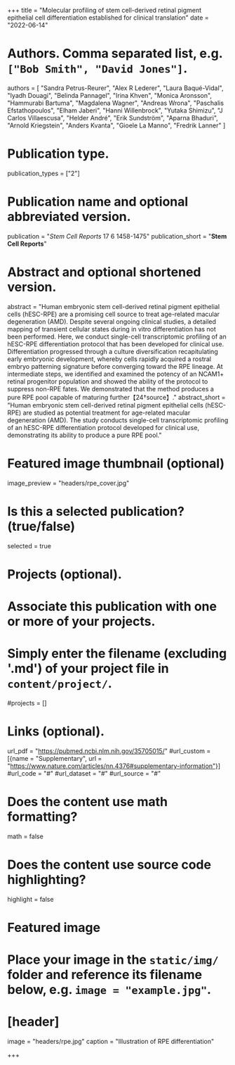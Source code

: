 +++
title = "Molecular profiling of stem cell-derived retinal pigment epithelial cell differentiation established for clinical translation"
date = "2022-06-14"

# Authors. Comma separated list, e.g. `["Bob Smith", "David Jones"]`.
authors = [
"Sandra Petrus-Reurer",
"Alex R Lederer",
"Laura Baqué-Vidal",
"Iyadh Douagi",
"Belinda Pannagel",
"Irina Khven",
"Monica Aronsson",
"Hammurabi Bartuma",
"Magdalena Wagner",
"Andreas Wrona",
"Paschalis Efstathopoulos",
"Elham Jaberi",
"Hanni Willenbrock",
"Yutaka Shimizu",
"J Carlos Villaescusa",
"Helder André",
"Erik Sundstrӧm",
"Aparna Bhaduri",
"Arnold Kriegstein",
"Anders Kvanta",
"Gioele La Manno",
"Fredrik Lanner"
]

# Publication type.
publication_types = ["2"]

# Publication name and optional abbreviated version.
publication = "*Stem Cell Reports* 17 6 1458-1475"
publication_short = "**Stem Cell Reports**"

# Abstract and optional shortened version.
abstract = "Human embryonic stem cell-derived retinal pigment epithelial cells (hESC-RPE) are a promising cell source to treat age-related macular degeneration (AMD). Despite several ongoing clinical studies, a detailed mapping of transient cellular states during in vitro differentiation has not been performed. Here, we conduct single-cell transcriptomic profiling of an hESC-RPE differentiation protocol that has been developed for clinical use. Differentiation progressed through a culture diversification recapitulating early embryonic development, whereby cells rapidly acquired a rostral embryo patterning signature before converging toward the RPE lineage. At intermediate steps, we identified and examined the potency of an NCAM1+ retinal progenitor population and showed the ability of the protocol to suppress non-RPE fates. We demonstrated that the method produces a pure RPE pool capable of maturing further【24†source】."
abstract_short = "Human embryonic stem cell-derived retinal pigment epithelial cells (hESC-RPE) are studied as potential treatment for age-related macular degeneration (AMD). The study conducts single-cell transcriptomic profiling of an hESC-RPE differentiation protocol developed for clinical use, demonstrating its ability to produce a pure RPE pool."

# Featured image thumbnail (optional)
image_preview = "headers/rpe_cover.jpg"

# Is this a selected publication? (true/false)
selected = true

# Projects (optional).
#   Associate this publication with one or more of your projects.
#   Simply enter the filename (excluding '.md') of your project file in `content/project/`.
#projects = []

# Links (optional).
url_pdf = "https://pubmed.ncbi.nlm.nih.gov/35705015/"
#url_custom = [{name = "Supplementary", url = "https://www.nature.com/articles/nn.4376#supplementary-information"}]
#url_code = "#"
#url_dataset = "#"
#url_source = "#"

# Does the content use math formatting?
math = false

# Does the content use source code highlighting?
highlight = false

# Featured image
# Place your image in the `static/img/` folder and reference its filename below, e.g. `image = "example.jpg"`.
# [header]
image = "headers/rpe.jpg"
caption = "Illustration of RPE differentiation"

+++
